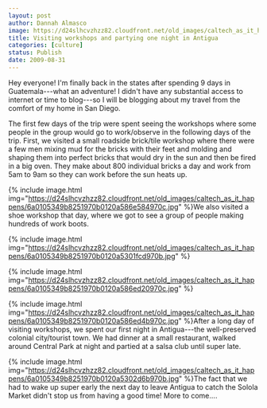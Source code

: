 ```yaml
---
layout: post
author: Dannah Almasco
image: https://d24slhcvzhzz82.cloudfront.net/old_images/caltech_as_it_happens/6a0105349b8251970b0120a5301951970b.jpg
title: Visiting workshops and partying one night in Antigua
categories: [culture]
status: Publish
date: 2009-08-31
---
```


Hey everyone!
I'm finally back in the states after spending 9 days in Guatemala---what an adventure! I didn't have any substantial access to internet or time to blog---so I will be blogging about my travel from the comfort of my home in San Diego.

The first few days of the trip were spent seeing the workshops where some people in the group would go to work/observe in the following days of the trip. First, we visited a small roadside brick/tile workshop where there were a few men mixing mud for the bricks with their feet and molding and shaping them into perfect bricks that would dry in the sun and then be fired in a big oven. They make about 800 individual bricks a day and work from 5am to 9am so they can work before the sun heats up.


{% include image.html img="https://d24slhcvzhzz82.cloudfront.net/old_images/caltech_as_it_happens/6a0105349b8251970b0120a586e584970c.jpg" %}We also visited a shoe workshop that day, where we got to see a group of people making hundreds of work boots. 

{% include image.html img="https://d24slhcvzhzz82.cloudfront.net/old_images/caltech_as_it_happens/6a0105349b8251970b0120a5301fcd970b.jpg" %}

{% include image.html img="https://d24slhcvzhzz82.cloudfront.net/old_images/caltech_as_it_happens/6a0105349b8251970b0120a586ed20970c.jpg" %}

{% include image.html img="https://d24slhcvzhzz82.cloudfront.net/old_images/caltech_as_it_happens/6a0105349b8251970b0120a586ed4b970c.jpg" %}After a long day of visiting workshops, we spent our first night in Antigua---the well-preserved colonial city/tourist town. We had dinner at a small restaurant, walked around Central Park at night and partied at a salsa club until super late.


{% include image.html img="https://d24slhcvzhzz82.cloudfront.net/old_images/caltech_as_it_happens/6a0105349b8251970b0120a5302d6b970b.jpg" %}The fact that we had to wake up super early the next day to leave Antigua to catch the Solola Market didn't stop us from having a good time! 
More to come.... 
